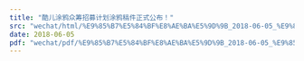 ```yaml
---
title: "酷儿涂鸦众筹招募计划涂鸦稿件正式公布！"
src: "wechat/html/%E9%85%B7%E5%84%BF%E8%AE%BA%E5%9D%9B_2018-06-05_%E9%85%B7%E5%84%BF%E6%B6%82%E9%B8%A6%E4%BC%97%E7%AD%B9%E6%8B%9B%E5%8B%9F%E8%AE%A1%E5%88%92%E6%B6%82%E9%B8%A6%E7%A8%BF%E4%BB%B6%E6%AD%A3%E5%BC%8F%E5%85%AC%E5%B8%83%EF%BC%81.html"
date: 2018-06-05
pdf: "wechat/pdf/%E9%85%B7%E5%84%BF%E8%AE%BA%E5%9D%9B_2018-06-05_%E9%85%B7%E5%84%BF%E6%B6%82%E9%B8%A6%E4%BC%97%E7%AD%B9%E6%8B%9B%E5%8B%9F%E8%AE%A1%E5%88%92%E6%B6%82%E9%B8%A6%E7%A8%BF%E4%BB%B6%E6%AD%A3%E5%BC%8F%E5%85%AC%E5%B8%83%EF%BC%81.pdf"
---
```

